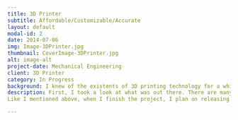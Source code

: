 ```yaml
---
title: 3D Printer
subtitle: Affordable/Customizable/Accurate 
layout: default
modal-id: 2
date: 2014-07-06
img: Image-3DPrinter.jpg
thumbnail: CoverImage-3DPrinter.jpg
alt: image-alt
project-date: Mechanical Engineering
client: 3D Printer
category: In Progress
background: I knew of the existents of 3D printing technology for a while now but only in the beginning of 2015, I really started to take a deeper look into the technology and its future. I quickly fell in love with the possibilities of the 3D printing technology and the affordability of the fused deposition modelling technology. I had many friends who were building their own versions of 3D printers and I thought, I should make one myself! It was a great chance to do some exciting mechanical design and also get a 3D printer at the end! My goals are $500 CAD, Cartesian system and relatively big build volume (~ 200 mm x 200 mm x200 mm).
description: First, I took a look at what was out there. There are many 3D printer designs, but only few of them caught my eyes (many of them are very similar). Four 3D printer designs that caught my eyes were, Delta, Direct Extruder with X gantry on Y gantry (MakerBot Replicator 2), Bowden Cartesian setup (Ultimaker) and H-bot design. I wanted an elegant design that I would have fun designing and also because of some issues like the ripple effect (ripples in the final print, due to the heavy gantry moving) I eliminated the MakerBot Replicator 2 design. Honestly the delta seemed like a great choice but there has been many DIY delta printers and most of my friends were choosing this design. Since I plan on releasing the documentations, CAD and a little tutorials, I decided to eliminate the delta design and do something different (one can argue on which is the superior designs, but in my opinion, they are all elegant and functional. Also, I wanted to do something different, new and exciting for myself, and I was confident that execution and implementation is what will make this special.). Lastly, it was H-bot and Ultimaker design. I knew there were many lovers of the Ultimaker and their design excited me more than the H-bot, so I decided on the Ultimaker design for the gantry setup. For a bigger volume, I did not wanted to do the cantilever bed design that are on the MakerBot Replicator 2 and the Ultimaker, so I decided to do a two point lead screw bed design. This is a project that I want to focus on the mechanical engineering and letting other people use this project with ease, so I decided on the popular and cheap Ramps 1.4 board and NEMA17 stepper motors. Also my printer uses the Marlin open source software for reliability (compare to writing my own controls) and ease of use and modifications. It is important to use parts that are easy to make. So all the parts are laser cut, off the shelf or 3D printed (3D printer building 3D printers!).
Like I mentioned above, when I finish the project, I plan on releasing the source and have a little tutorial!

---
```

